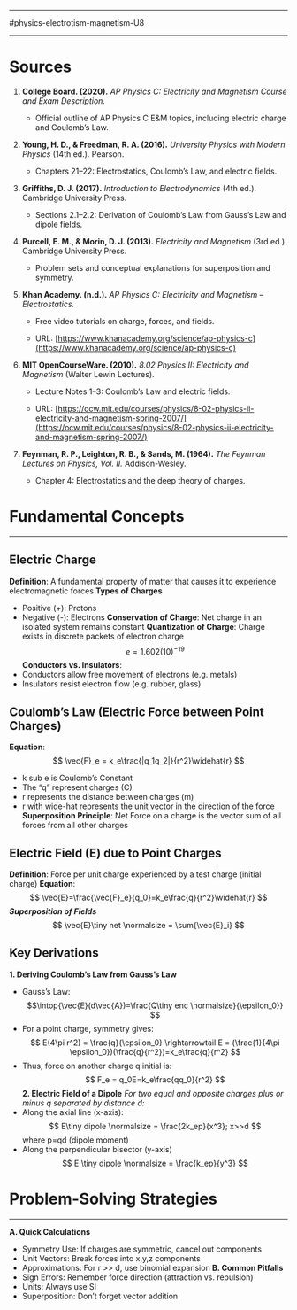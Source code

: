 ______________________
#physics-electrotism-magnetism-U8 
_________
# Sources 
1. **College Board. (2020).** _AP Physics C: Electricity and Magnetism Course and Exam Description._
    
    - Official outline of AP Physics C E&M topics, including electric charge and Coulomb’s Law.
        
2. **Young, H. D., & Freedman, R. A. (2016).** _University Physics with Modern Physics_ (14th ed.). Pearson.
    
    - Chapters 21–22: Electrostatics, Coulomb’s Law, and electric fields.
        
3. **Griffiths, D. J. (2017).** _Introduction to Electrodynamics_ (4th ed.). Cambridge University Press.
    
    - Sections 2.1–2.2: Derivation of Coulomb’s Law from Gauss’s Law and dipole fields.
        
4. **Purcell, E. M., & Morin, D. J. (2013).** _Electricity and Magnetism_ (3rd ed.). Cambridge University Press.
    
    - Problem sets and conceptual explanations for superposition and symmetry.
5. **Khan Academy. (n.d.).** _AP Physics C: Electricity and Magnetism – Electrostatics._
    
    - Free video tutorials on charge, forces, and fields.
        
    - URL: [https://www.khanacademy.org/science/ap-physics-c](https://www.khanacademy.org/science/ap-physics-c)
        
6. **MIT OpenCourseWare. (2010).** _8.02 Physics II: Electricity and Magnetism_ (Walter Lewin Lectures).
    
    - Lecture Notes 1–3: Coulomb’s Law and electric fields.
        
    - URL: [https://ocw.mit.edu/courses/physics/8-02-physics-ii-electricity-and-magnetism-spring-2007/](https://ocw.mit.edu/courses/physics/8-02-physics-ii-electricity-and-magnetism-spring-2007/)
        
7. **Feynman, R. P., Leighton, R. B., & Sands, M. (1964).** _The Feynman Lectures on Physics, Vol. II._ Addison-Wesley.
    
    - Chapter 4: Electrostatics and the deep theory of charges.
# Fundamental Concepts
___________
## Electric Charge

**Definition**: A fundamental property of matter that causes it to experience electromagnetic forces
**Types of Charges**
- Positive (+): Protons
- Negative (-): Electrons
**Conservation of Charge**: Net charge in an isolated system remains constant
**Quantization of Charge**: Charge exists in discrete packets of electron charge
$$ e = 1.602(10)^{-19}$$
**Conductors vs. Insulators**: 
- Conductors allow free movement of electrons (e.g. metals)
- Insulators resist electron flow (e.g. rubber, glass)
## Coulomb’s Law (Electric Force between Point Charges)

**Equation**:
$$
\vec{F}_e = k_e\frac{|q_1q_2|}{r^2}\widehat{r}
$$
- k sub e is Coulomb’s Constant
- The “q” represent charges (C)
- r represents the distance between charges (m)
- r with wide-hat represents the unit vector in the direction of the force
**Superposition Principle**: Net Force on a charge is the vector sum of all forces from all other charges

## Electric Field (E) due to Point Charges
**Definition**: Force per unit charge experienced by a test charge (initial charge)
**Equation**: 
$$
	\vec{E}=\frac{\vec{F}_e}{q_0}=k_e\frac{q}{r^2}\widehat{r}
$$
***Superposition of Fields***
$$
	\vec{E}\tiny net \normalsize = \sum{\vec{E}_i}
$$
## Key Derivations
**1. Deriving Coulomb’s Law from Gauss’s Law**
- Gauss’s Law: $$\intop{\vec{E}(d\vec{A})=\frac{Q\tiny enc \normalsize}{\epsilon_0}} $$
- For a point charge, symmetry gives: 
$$
	E(4\pi r^2) = \frac{q}{\epsilon_0} \rightarrowtail E = (\frac{1}{4\pi \epsilon_0})(\frac{q}{r^2})=k_e\frac{q}{r^2}
$$
- Thus, force on another charge q initial is: 
$$
	F_e = q_0E=k_e\frac{qq_0}{r^2}
$$
**2. Electric Field of a Dipole**
*For two equal and opposite charges plus or minus q separated by distance d:*
- Along the axial line (x-axis):
$$
	E\tiny dipole \normalsize = \frac{2k_ep}{x^3}; x>>d
$$
where p=qd (dipole moment)
- Along the perpendicular bisector (y-axis)
$$
	E \tiny dipole \normalsize = \frac{k_ep}{y^3}
$$
# Problem-Solving Strategies
______________
**A. Quick Calculations**
- Symmetry Use: If charges are symmetric, cancel out components
- Unit Vectors: Break forces into x,y,z components
- Approximations: For r >> d, use binomial expansion
**B. Common Pitfalls**
- Sign Errors: Remember force direction (attraction vs. repulsion)
- Units: Always use SI 
- Superposition: Don’t forget vector addition
